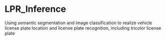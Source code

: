 # LPR_Inference
Using semantic segmentation and image classification to realize vehicle license plate location and license plate recognition, including tricolor license plate
